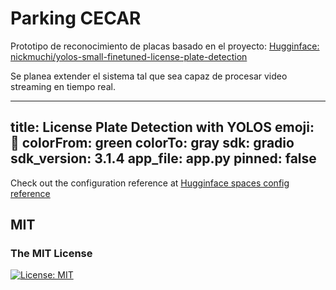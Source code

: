 # Parking CECAR
Prototipo de reconocimiento de placas basado en el proyecto:
[Hugginface: nickmuchi/yolos-small-finetuned-license-plate-detection](https://huggingface.co/nickmuchi/yolos-small-finetuned-license-plate-detection)

Se planea extender el sistema tal que sea capaz de procesar video streaming en tiempo real.

---
title: License Plate Detection with YOLOS
emoji: 🚗
colorFrom: green
colorTo: gray
sdk: gradio
sdk_version: 3.1.4
app_file: app.py
pinned: false
---

Check out the configuration reference at [Hugginface spaces config reference](https://huggingface.co/docs/hub/spaces-config-reference) 

## MIT
### The MIT License
[![License: MIT](https://img.shields.io/badge/License-MIT-yellow.svg)](https://opensource.org/licenses/MIT)
